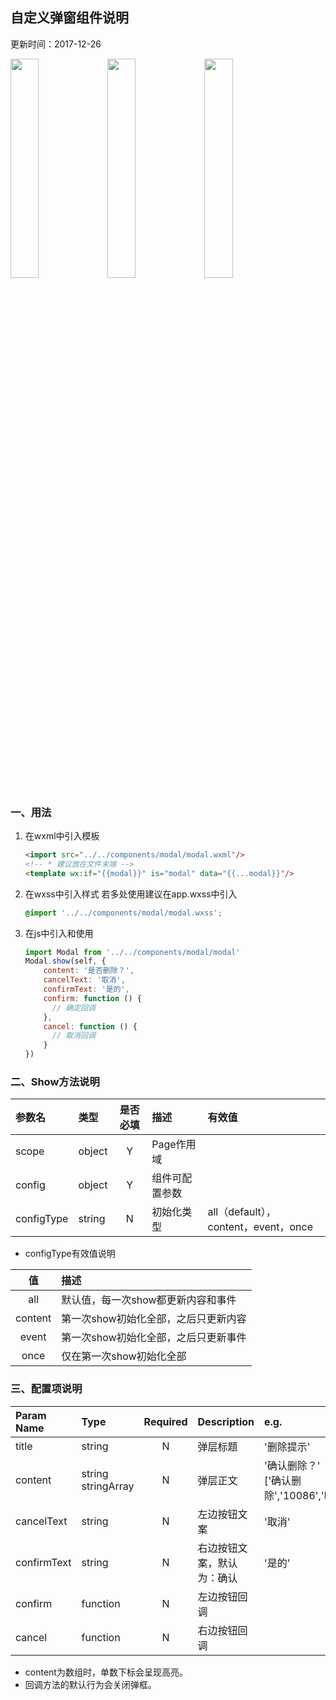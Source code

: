 ## 自定义弹窗组件说明
更新时间：2017-12-26

<img src="http://oyd1mgz9y.bkt.clouddn.com/wxapp-components-modal-title.png" width="30%"> <img src="http://oyd1mgz9y.bkt.clouddn.com/wxapp-components-modal-heightlight.png" width="30%"> <img src="http://oyd1mgz9y.bkt.clouddn.com/wxapp-components-modal-one-btn.png" width="30%">

### 一、用法
1. 在wxml中引入模板
    ```html
    <import src="../../components/modal/modal.wxml"/>
    <!-- * 建议放在文件末端 -->
    <template wx:if="{{modal}}" is="modal" data="{{...modal}}"/>
    ```

2. 在wxss中引入样式
    若多处使用建议在app.wxss中引入
    ```scss
    @import '../../components/modal/modal.wxss';
    ```

3. 在js中引入和使用
    ```javascript
    import Modal from '../../components/modal/modal'
    Modal.show(self, {
        content: '是否删除？',
        cancelText: '取消',
        confirmText: '是的',
        confirm: function () {
          // 确定回调
        },
        cancel: function () {
          // 取消回调
        }
    })
    ```

### 二、Show方法说明
| 参数名       | 类型   |是否必填  |描述            |有效值     |
|:----------- |:------ |:-------:|:-------------- |:-------- |
| scope       | object |Y        |Page作用域      |           |
| config      | object |Y        |组件可配置参数   |           |
| configType  | string |N        |初始化类型       |all（default），content，event，once    |

- configType有效值说明  

| 值 |描述                                     |
|:--------:|:--------------------------------- |
| all      | 默认值，每一次show都更新内容和事件   |
| content  | 第一次show初始化全部，之后只更新内容 |
| event    | 第一次show初始化全部，之后只更新事件 |
| once     | 仅在第一次show初始化全部            |


### 三、配置项说明
| Param Name   | Type                  |Required |Description             | e.g.     |
|:------------ |:--------------------- |:-------:|:---------------------- |:-------- |
| title        | string                |N        |弹层标题                 |'删除提示' |
| content      | string<br>stringArray |N        |弹层正文                 |'确认删除？'<br>['确认删除','10086','吗？'] |
| cancelText   | string                |N        |左边按钮文案              |'取消'    |
| confirmText  | string                |N        |右边按钮文案，默认为：确认 |'是的'    |
| confirm      | function              |N        |左边按钮回调              |         |
| cancel       | function              |N        |右边按钮回调              |         |   

- content为数组时，单数下标会呈现高亮。
- 回调方法的默认行为会关闭弹框。
